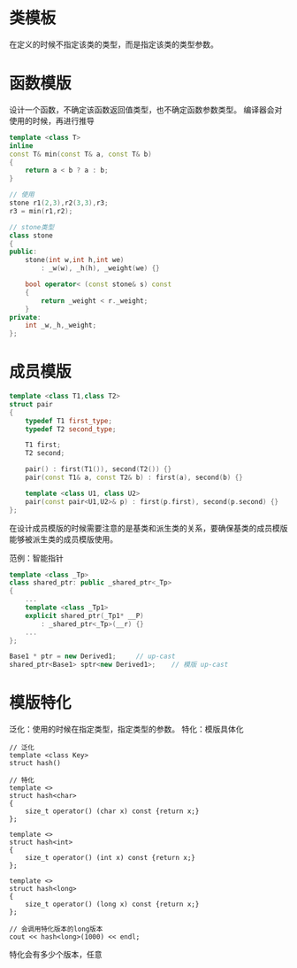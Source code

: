 # 类模板

在定义的时候不指定该类的类型，而是指定该类的类型参数。

# 函数模版

设计一个函数，不确定该函数返回值类型，也不确定函数参数类型。
编译器会对使用的时候，再进行推导

``` cpp {.line-numbers}
template <class T>
inline 
const T& min(const T& a, const T& b)
{
    return a < b ? a : b;
}

// 使用
stone r1(2,3),r2(3,3),r3;
r3 = min(r1,r2);

// stone类型
class stone
{
public:
    stone(int w,int h,int we)
        : _w(w), _h(h), _weight(we) {}

    bool operator< (const stone& s) const
    {
        return _weight < r._weight;
    }
private:
    int _w,_h,_weight;
};

```

# 成员模版

``` cpp {.line-numbers}
template <class T1,class T2>
struct pair
{
    typedef T1 first_type;
    typedef T2 second_type;

    T1 first;
    T2 second;

    pair() : first(T1()), second(T2()) {}
    pair(const T1& a, const T2& b) : first(a), second(b) {}

    template <class U1, class U2>
    pair(const pair<U1,U2>& p) : first(p.first), second(p.second) {}
};
```

在设计成员模版的时候需要注意的是基类和派生类的关系，要确保基类的成员模版能够被派生类的成员模版使用。

范例：智能指针

``` cpp {.line-numbers}
template <class _Tp>
class shared_ptr: public _shared_ptr<_Tp>
{
    ...
    template <class _Tp1>
    explicit shared_ptr(_Tp1* __P)
        : _shared_ptr<_Tp>(__r) {}
    ...
};

Base1 * ptr = new Derived1;     // up-cast
shared_ptr<Base1> sptr<new Derived1>;    // 模版 up-cast

```

# 模版特化

泛化：使用的时候在指定类型，指定类型的参数。
特化：模版具体化 

``` cpp{.line-numbers}
// 泛化
template <class Key>
struct hash()

// 特化
template <>
struct hash<char>
{
    size_t operator() (char x) const {return x;}
};

template <>
struct hash<int>
{
    size_t operator() (int x) const {return x;}
};

template <>
struct hash<long>
{
    size_t operator() (long x) const {return x;}
};

// 会调用特化版本的long版本
cout << hash<long>(1000) << endl;

```

特化会有多少个版本，任意


